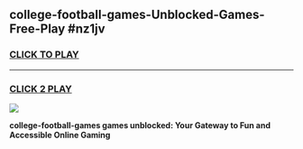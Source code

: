 
## college-football-games-Unblocked-Games-Free-Play #nz1jv
<h3>
<a href="https://us.freeplayer.one?title=college-football-games&ref=9M">CLICK TO PLAY</a></h3>
<hr>

<h3>
<a href="https://us.freeplayer.one?title=college-football-games&ref=9M">CLICK 2 PLAY</a>
  
</h3>

<a href="https://us.freeplayer.one?title=college-football-games&ref=9M"><img src="https://clearcache.store/games.png"></a>


**college-football-games games unblocked: Your Gateway to Fun and Accessible Online Gaming**
